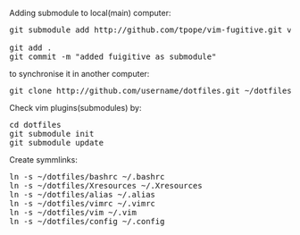 
Adding submodule to local(main) computer: 
<pre>
git submodule add http://github.com/tpope/vim-fugitive.git vim/bundle/vim-fugitive

git add .
git commit -m "added fuigitive as submodule"
</pre>



to synchronise it in another computer:
<pre>
git clone http://github.com/username/dotfiles.git ~/dotfiles
</pre>

Check vim plugins(submodules) by:
<pre>
cd dotfiles
git submodule init
git submodule update
</pre>

Create symmlinks:
<pre>
ln -s ~/dotfiles/bashrc ~/.bashrc
ln -s ~/dotfiles/Xresources ~/.Xresources
ln -s ~/dotfiles/alias ~/.alias
ln -s ~/dotfiles/vimrc ~/.vimrc
ln -s ~/dotfiles/vim ~/.vim
ln -s ~/dotfiles/config ~/.config
</pre>



